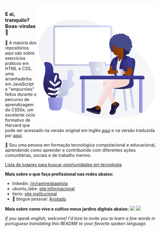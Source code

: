 <img src="https://raw.githubusercontent.com/abequar/abequar/main/Black%20Man%20_%20Black%20Woman%20Using%20Laptop%20E.png" min-width="400px" max-width="400px" width="400px" align="right" alt="Mulher usando laptop">

### E aí, tranquilo? Boas-vindas 🌱

<p align="left"> 
  🔭 A maioria dos repositórios aqui são sobre exercícios práticos em HTML e CSS, uma arranhadinha em JavaScript e "empurrões" feitos durante o percurso de aprendizagem do CS50x, um excelente ciclo formativo de Harvard que pode ser acessado na versão original em inglês <a href="https://cs50.harvard.edu/x/2021/">aqui</a> e na versão traduzida por <a href="https://cs50xemportugues.github.io/2020/">aqui</a>.
</p>

<p align="left">
  💬 Sou uma pessoa em formação tecnológica computacional e educacional, aprendendo como aprender e contribuindo com diferentes ações comunitárias, sociais e de trabalho mermo. 
</p>

<p align="left">
  <a href="https://anotado.hashnode.dev/a-procura-da-vaguinha-perfeita">Lista de lugares para buscar oportunidades em tecnologia</a>
</p>

<p align="left">
  <strong> Mais sobre o que faço profissional nas redes abaixo: </strong>

  - linkedin: [/in/ramiresbaptista](https://www.linkedin.com/in/ramiresbaptista/)
  - ubuntu_labe: [site informacional](https://ubuntulabe.org/) 
  - itsrio: [site institucional](https://itsrio.org/)
  - 🤔 blogue pessoal: [Anotado](https://anotado.hashnode.dev/)
</p>

<p align="left">
  <strong>Mais sobre como vivo e cultivo meus jardins digitais abaixo:</strong>
  
  <a href="https://www.instagram.com/tecnorganico/" alt="Instagram">
  <img src="https://img.shields.io/badge/-instagram-ff69b4"/></a>

  <a href="https://twitter.com/tecnorganico" alt="Twitter">
  <img src="https://img.shields.io/badge/-twitter-blue" /></a>

  *If you speak english, welcome!*
  *I'd love to invite you to learn a few words in portuguese translating this README to your favorite spoken language.*
</p>  
